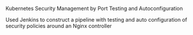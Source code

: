 Kubernetes Security Management by Port Testing and Autoconfiguration

Used Jenkins to construct a pipeline with testing and auto configuration of security policies around an Nginx controller
